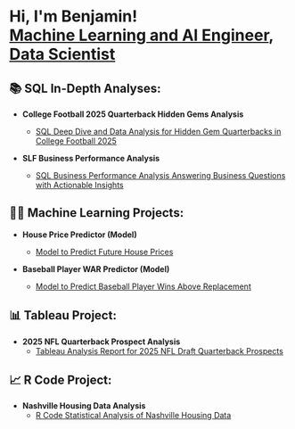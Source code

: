 <h1>Hi, I'm Benjamin! <br/><a href="https://www.linkedin.com/in/benjaminmartin432/">Machine Learning and AI Engineer</a>, <a href="https://www.linkedin.com/in/benjaminmartin432/">Data Scientist</a></h1>


 <h2>📚 SQL In-Depth Analyses:</h2>
 
- <b>College Football 2025 Quarterback Hidden Gems Analysis</b>
  - [SQL Deep Dive and Data Analysis for Hidden Gem Quarterbacks in College Football 2025](https://github.com/Benmartin432/cfb_2025_quarterbacks_sql.git)
 
- <b>SLF Business Performance Analysis</b>
  - [SQL Business Performance Analysis Answering Business Questions with Actionable Insights](https://github.com/SLF_Business_Performance_Analysis.git)


<h2>👨‍💻 Machine Learning Projects:</h2>

- <b>House Price Predictor (Model)</b>
  - [Model to Predict Future House Prices](https://github.com/Benmartin432/HousingPricePredictor.git)

- <b>Baseball Player WAR Predictor (Model)</b>
  - [Model to Predict Baseball Player Wins Above Replacement](https://github.com/Benmartin432/BaseballWARModel.git)


 <h2>📊 Tableau Project:</h2>
 
- <b>2025 NFL Quarterback Prospect Analysis</b>
  - [Tableau Analysis Report for 2025 NFL Draft Quarterback Prospects](https://github.com/Benmartin432/NFL_Draft_2025_Quarterback_Analysis.git)
 
    
 <h2>📈 R Code Project:</h2>
 
- <b>Nashville Housing Data Analysis</b>
  - [R Code Statistical Analysis of Nashville Housing Data](https://github.com/Benmartin432/Nashville_Housing_Analysis.git)

